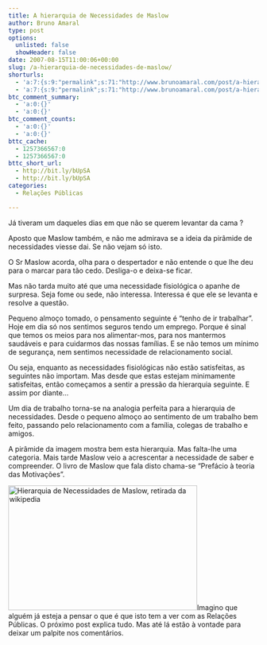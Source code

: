 ```yaml
---
title: A hierarquia de Necessidades de Maslow
author: Bruno Amaral
type: post
options:
  unlisted: false
  showHeader: false
date: 2007-08-15T11:00:06+00:00
slug: /a-hierarquia-de-necessidades-de-maslow/
shorturls:
  - 'a:7:{s:9:"permalink";s:71:"http://www.brunoamaral.com/post/a-hierarquia-de-necessidades-de-maslow/";s:7:"tinyurl";s:25:"http://tinyurl.com/45yu8p";s:4:"isgd";s:17:"http://is.gd/pDzK";s:5:"bitly";s:18:"http://bit.ly/jySS";s:5:"snipr";s:22:"http://snipr.com/euptj";s:5:"snurl";s:22:"http://snurl.com/euptj";s:7:"snipurl";s:24:"http://snipurl.com/euptj";}'
  - 'a:7:{s:9:"permalink";s:71:"http://www.brunoamaral.com/post/a-hierarquia-de-necessidades-de-maslow/";s:7:"tinyurl";s:25:"http://tinyurl.com/45yu8p";s:4:"isgd";s:17:"http://is.gd/pDzK";s:5:"bitly";s:18:"http://bit.ly/jySS";s:5:"snipr";s:22:"http://snipr.com/euptj";s:5:"snurl";s:22:"http://snurl.com/euptj";s:7:"snipurl";s:24:"http://snipurl.com/euptj";}'
btc_comment_summary:
  - 'a:0:{}'
  - 'a:0:{}'
btc_comment_counts:
  - 'a:0:{}'
  - 'a:0:{}'
bttc_cache:
  - 1257366567:0
  - 1257366567:0
bttc_short_url:
  - http://bit.ly/bUpSA
  - http://bit.ly/bUpSA
categories:
  - Relações Públicas

---
```

Já tiveram um daqueles dias em que não se querem levantar da cama ?

Aposto que Maslow também, e não me admirava se a ideia da pirâmide de necessidades viesse dai. Se não vejam só isto.

O Sr Maslow acorda, olha para o despertador e não entende o que lhe deu para o marcar para tão cedo. Desliga-o e deixa-se ficar.

Mas não tarda muito até que uma necessidade fisiológica o apanhe de surpresa. Seja fome ou sede, não interessa. Interessa é que ele se levanta e resolve a questão.

Pequeno almoço tomado, o pensamento seguinte é &#8220;tenho de ir trabalhar&#8221;. Hoje em dia só nos sentimos seguros tendo um emprego. Porque é sinal que temos os meios para nos alimentar-mos, para nos mantermos saudáveis e para cuidarmos das nossas famílias. E se não temos um mínimo de segurança, nem sentimos necessidade de relacionamento social.

Ou seja, enquanto as necessidades fisiológicas não estão satisfeitas, as seguintes não importam. Mas desde que estas estejam minimamente satisfeitas, então começamos a sentir a pressão da hierarquia seguinte. E assim por diante&#8230;

Um dia de trabalho torna-se na analogia perfeita para a hierarquia de necessidades. Desde o pequeno almoço ao sentimento de um trabalho bem feito, passando pelo relacionamento com a família, colegas de trabalho e amigos.

A pirâmide da imagem mostra bem esta hierarquia. Mas falta-lhe uma categoria. Mais tarde Maslow veio a acrescentar a necessidade de saber e compreender. O livro de Maslow que fala disto chama-se &#8220;Prefácio à teoria das Motivações&#8221;.

<a href="http://www.brunoamaral.com/post/a-hierarquia-de-necessidades-de-maslow/hierarquia-de-necessidades-de-maslow-retirada-da-wikipedia/" rel="attachment wp-att-490" title="Hierarquia de Necessidades de Maslow, retirada da wikipedia"><img src="/wp-content/uploads/2007/08/800px-hierarquia_das_necessidades_de_maslow1.png" alt="Hierarquia de Necessidades de Maslow, retirada da wikipedia" class="left" height="251" width="380" /></a>Imagino que alguém já esteja a pensar o que é que isto tem a ver com as Relações Públicas. O próximo post explica tudo. Mas até lá estão à vontade para deixar um palpite nos comentários.